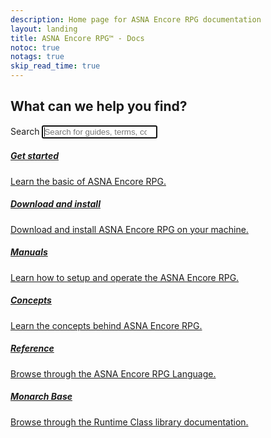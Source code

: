 ```yaml
---
description: Home page for ASNA Encore RPG documentation
layout: landing
title: ASNA Encore RPG™ - Docs
notoc: true
notags: true
skip_read_time: true
---
```


  <section class="hero container">
    <div class="row justify-content-center">
      <div class="col-xs-12 text-center">
        <h2>What can we help you find?</h2>
      </div>
    </div>
    <div class="row justify-content-center">
      <form action="/search" method="get" class="col-xs-12 col-sm-offset-2 col-sm-8 col-md-offset-2 col-md-8 col-lg-offset-3 col-lg-6">
        <label class="sr-only" for="st-search-input">Search</label>
        <input
          id="st-search-input"
          class="form-control"
          name="q"
          placeholder="Search for guides, terms, commands and more..."
          type="search"
          autocomplete="off"
          spellcheck="false"
          dir="auto"
          autofocus
        />
        <div id="autocompleteResults"></div>
      </form>
    </div>
  </section>

  <section class="container">
    <div class="row">
      <div class="col-xs-12 col-sm-6 col-lg-4 card-holder">
        <a class="card guides" href="/manuals/getting-started/GettingStartedMain.html">
          <h5 class="title">Get started</h5>
          <p>
            Learn the basic of ASNA Encore RPG.
          </p>
        </a>
      </div>
      <div class="col-xs-12 col-sm-6 col-lg-4 card-holder">
        <a class="card download-ecr" href="/manuals/getting-started/Installationandsetup.html">
          <h5 class="title">Download and install</h5>
          <p>
            Download and install ASNA Encore RPG on your machine.
          </p>
        </a>
      </div>
      <div class="col-xs-12 col-sm-6 col-lg-4 card-holder">
        <a class="card manuals" href="/manuals/Welcome.html">
          <h5 class="title">Manuals</h5>
          <p>
            Learn how to setup and operate the ASNA Encore RPG.
          </p>
        </a>
      </div> 
      <div class="col-xs-12 col-sm-6 col-lg-4 card-holder">
        <a class="card concepts" href="/dox/ecrConLanguageConceptsMain.html">
          <h5 class="title">Concepts</h5>
          <p>
            Learn the concepts behind ASNA Encore RPG.
          </p>
        </a>
      </div>     
      <div class="col-xs-12 col-sm-6 col-lg-4 card-holder">
        <a class="card reference" href="/dox/ecrLrfLangRefMain.html">
          <h5 class="title">Reference</h5>
          <p>
            Browse through the ASNA Encore RPG Language.
          </p>
        </a>
      </div>
      <div class="col-xs-12 col-sm-6 col-lg-4 card-holder">
        <a class="card monarch-base-docs" href="//asnaqsys.github.io">
          <h5 class="title">Monarch Base</h5>
          <p>
            Browse through the Runtime Class library documentation.
          </p>
        </a>
      </div>
    </div>
  </section>
